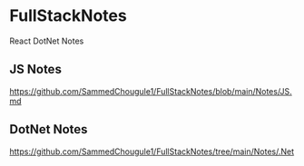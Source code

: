 # FullStackNotes
React DotNet Notes

## JS Notes 
https://github.com/SammedChougule1/FullStackNotes/blob/main/Notes/JS.md

## DotNet Notes
https://github.com/SammedChougule1/FullStackNotes/tree/main/Notes/.Net
